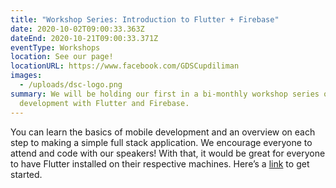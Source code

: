 ```yaml
---
title: "Workshop Series: Introduction to Flutter + Firebase"
date: 2020-10-02T09:00:33.363Z
dateEnd: 2020-10-21T09:00:33.371Z
eventType: Workshops
location: See our page!
locationURL: https://www.facebook.com/GDSCupdiliman
images:
  - /uploads/dsc-logo.png
summary: We will be holding our first in a bi-monthly workshop series on mobile
  development with Flutter and Firebase.
---
```

You can learn the basics of mobile development and an overview on each step to making a simple full stack application. We encourage everyone to attend and code with our speakers! With that, it would be great for everyone to have Flutter installed on their respective machines. Here’s a [link](https://flutter.dev/docs/get-started/install) to get started.